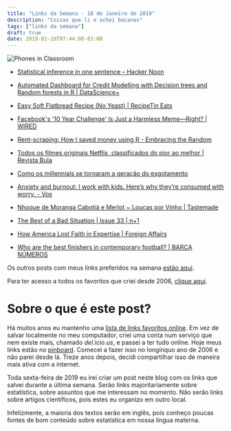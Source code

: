 ```yaml
---
title: "Links da Semana - 18 de Janeiro de 2019"
description: "Coisas que li e achei bacanas"
tags: ["links da semana"]
draft: true
date: 2019-01-18T07:44:00-03:00
---
```


![Phones in Classroom](/images/ra-fisher.png)

* [Statistical inference in one sentence – Hacker Noon](https://hackernoon.com/statistical-inference-in-one-sentence-33a4683a6424)

* [Automated Dashboard for Credit Modelling with Decision trees and Random forests in R | DataScience+](https://datascienceplus.com/automated-dashboard-for-credit-modelling-with-decision-trees-and-random-forests-in-r/)

* [Easy Soft Flatbread Recipe (No Yeast) | RecipeTin Eats](https://www.recipetineats.com/easy-soft-flatbread-yeast/)

* [Facebook's '10 Year Challenge' Is Just a Harmless Meme—Right? | WIRED](https://www.wired.com/story/facebook-10-year-meme-challenge/)

* [Rent-scraping: How I saved money using R - Embracing the Random](https://embracingtherandom.com/r/web-scraping/rent-scraping/)

* [Todos os filmes originais Netflix, classificados do pior ao melhor | Revista Bula](https://www.revistabula.com/19689-todos-os-filmes-originais-netflix-classificados-do-pior-ao-melhor-2/?fbclid=IwAR3uPLoxalpNlVB4AOKkXLUVlqskuYt0ko6jGN7MveVY2gaJhIq3QS9t1xE)

* [Como os millennials se tornaram a geração do esgotamento](https://www.buzzfeed.com/br/annehelenpetersen/millennials-burnout-geracao-esgotamento)

* [Anxiety and burnout: I work with kids. Here’s why they’re consumed with worry. - Vox](https://www.vox.com/first-person/2019/1/10/18174263/anxiety-kids-burnout)

* [Nhoque de Moranga Cabotiá e Merlot ~ Loucas por Vinho | Tastemade](https://www.tastemade.com.br/programas/loucas-por-vinho/ibravin-02)

* [The Best of a Bad Situation | Issue 33 | n+1](https://nplusonemag.com/issue-33/the-intellectual-situation/the-best-of-a-bad-situation/)

* [How America Lost Faith in Expertise | Foreign Affairs](https://www.foreignaffairs.com/articles/united-states/2017-02-13/how-america-lost-faith-expertise)

* [Who are the best finishers in contemporary football? | BARÇA NÚMEROS](https://barcanumbers.wordpress.com/2018/12/06/who-are-the-best-finishers-in-contemporary-football/)

Os outros posts com meus links preferidos na semana [estão aqui](https://marcusnunes.me/tags/links-da-semana).

Para ter acesso a todos os favoritos que criei desde 2006, [clique aqui](https://pinboard.in/u:grandeabobora/).



# Sobre o que é este post?

Há muitos anos eu mantenho uma [lista de links favoritos online](https://pinboard.in/u:grandeabobora/). Em vez de salvar localmente no meu computador, criei uma conta num serviço que nem existe mais, chamado *del.icio.us*, e passei a ter tudo online. Hoje meus links estão no [pinboard](https://pinboard.in/u:grandeabobora/). Comecei a fazer isso no longínquo ano de 2006 e não parei desde lá. Treze anos depois, decidi compartilhar isso de maneira mais ativa com a internet.

Toda sexta-feira de 2019 eu irei criar um post neste blog com os links que salvei durante a última semana. Serão links majoritariamente sobre estatística, sobre assuntos que me interessam no momento. Não serão links sobre artigos científicos, pois estes eu organizo em outro local.

Infelizmente, a maioria dos textos serão em inglês, pois conheço poucas fontes de bom conteúdo sobre estatística em nossa língua materna.

